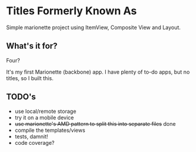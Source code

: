 Titles Formerly Known As
========================

Simple marionette project using ItemView, Composite View and Layout.

## What's it for?

Four?

It's my first Marionette (backbone) app. I have plenty of to-do apps, but no titles, so I built this.

## TODO's

* use local/remote storage
* try it on a mobile device
* ~~use marionette's AMD pattern to split this into separate files~~ done
* compile the templates/views
* tests, damnit!
* code coverage?

